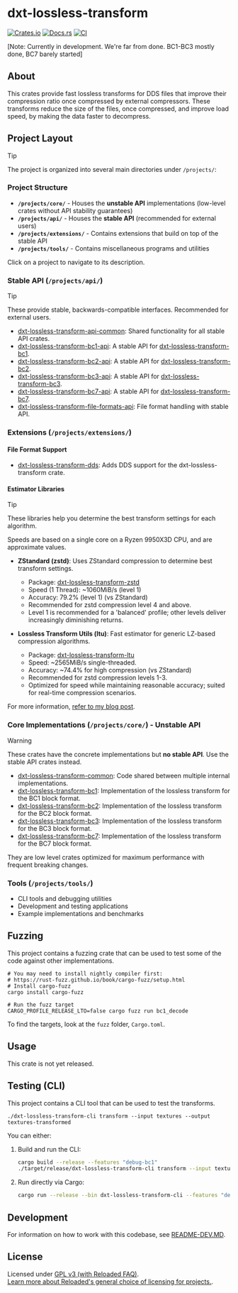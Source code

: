 # dxt-lossless-transform

[![Crates.io](https://img.shields.io/crates/v/dxt-lossless-transform.svg)](https://crates.io/crates/dxt-lossless-transform)
[![Docs.rs](https://docs.rs/dxt-lossless-transform/badge.svg)](https://docs.rs/dxt-lossless-transform)
[![CI](https://github.com/Sewer56/dxt-lossless-transform/actions/workflows/rust.yml/badge.svg)](https://github.com/Sewer56/dxt-lossless-transform/actions)

[Note: Currently in development. We're far from done. BC1-BC3 mostly done, BC7 barely started]

## About

This crates provide fast lossless transforms for DDS files that improve their compression ratio
once compressed by external compressors. These transforms reduce the size of the files, once
compressed, and improve load speed, by making the data faster to decompress.

## Project Layout

> [!TIP]
> The project is organized into several main directories under `/projects/`:

### Project Structure

- **`/projects/core/`** - Houses the **unstable API** implementations (low-level crates without API stability guarantees)
- **`/projects/api/`** - Houses the **stable API** (recommended for external users)
- **`/projects/extensions/`** - Contains extensions that build on top of the stable API
- **`/projects/tools/`** - Contains miscellaneous programs and utilities

Click on a project to navigate to its description.

### Stable API (`/projects/api/`)

> [!TIP]
> These provide stable, backwards-compatible interfaces. Recommended for external users.

- [dxt-lossless-transform-api-common]: Shared functionality for all stable API crates.
- [dxt-lossless-transform-bc1-api]: A stable API for [dxt-lossless-transform-bc1].
- [dxt-lossless-transform-bc2-api]: A stable API for [dxt-lossless-transform-bc2].
- [dxt-lossless-transform-bc3-api]: A stable API for [dxt-lossless-transform-bc3].
- [dxt-lossless-transform-bc7-api]: A stable API for [dxt-lossless-transform-bc7].
- [dxt-lossless-transform-file-formats-api]: File format handling with stable API.

### Extensions (`/projects/extensions/`)

#### File Format Support

- [dxt-lossless-transform-dds]: Adds DDS support for the dxt-lossless-transform crate.

#### Estimator Libraries

> [!TIP]
> 
> These libraries help you determine the best transform settings for each algorithm.

Speeds are based on a single core on a Ryzen 9950X3D CPU, and are approximate values.

- **ZStandard (zstd)**: Uses ZStandard compression to determine best transform settings.
  - Package: [dxt-lossless-transform-zstd]
  - Speed (1 Thread): ~1060MiB/s (level 1)
  - Accuracy: 79.2% (level 1) (vs ZStandard)
  - Recommended for zstd compression level 4 and above.
  - Level 1 is recommended for a 'balanced' profile; other levels deliver increasingly diminishing returns.

- **Lossless Transform Utils (ltu)**: Fast estimator for generic LZ-based compression algorithms. 
  - Package: [dxt-lossless-transform-ltu]
  - Speed: ~2565MiB/s single-threaded.
  - Accuracy: ~74.4% for high compression (vs ZStandard)
  - Recommended for zstd compression levels 1-3.
  - Optimized for speed while maintaining reasonable accuracy; suited for real-time compression scenarios.

For more information, [refer to my blog post](https://sewer56.dev/blog/2025/03/11/a-program-for-helping-create-lossless-transforms.html#estimator-accuracy-high-compression-level).

### Core Implementations (`/projects/core/`) - Unstable API

> [!WARNING]
> These crates have the concrete implementations but **no stable API**. Use the stable API crates instead.

- [dxt-lossless-transform-common]: Code shared between multiple internal implementations.
- [dxt-lossless-transform-bc1]: Implementation of the lossless transform for the BC1 block format.
- [dxt-lossless-transform-bc2]: Implementation of the lossless transform for the BC2 block format.
- [dxt-lossless-transform-bc3]: Implementation of the lossless transform for the BC3 block format.
- [dxt-lossless-transform-bc7]: Implementation of the lossless transform for the BC7 block format.

They are low level crates optimized for maximum performance with frequent breaking changes.

### Tools (`/projects/tools/`)

- CLI tools and debugging utilities
- Development and testing applications
- Example implementations and benchmarks

## Fuzzing

This project contains a fuzzing crate that can be used to test some of the code against other
implementations.

```text
# You may need to install nightly compiler first:
# https://rust-fuzz.github.io/book/cargo-fuzz/setup.html
# Install cargo-fuzz
cargo install cargo-fuzz

# Run the fuzz target
CARGO_PROFILE_RELEASE_LTO=false cargo fuzz run bc1_decode
```

To find the targets, look at the `fuzz` folder, `Cargo.toml`.

## Usage

This crate is not yet released.

## Testing (CLI)

This project contains a CLI tool that can be used to test the transforms.

```text
./dxt-lossless-transform-cli transform --input textures --output textures-transformed
```

You can either:

1. Build and run the CLI:
   ```bash
   cargo build --release --features "debug-bc1"
   ./target/release/dxt-lossless-transform-cli transform --input textures --output textures-transformed
   ```

2. Run directly via Cargo:
   ```bash
   cargo run --release --bin dxt-lossless-transform-cli --features "debug-bc1" transform --input textures --output textures-transformed
   ```

## Development

For information on how to work with this codebase, see [README-DEV.MD](README-DEV.MD).

## License

Licensed under [GPL v3 (with Reloaded FAQ)](./LICENSE).  
[Learn more about Reloaded's general choice of licensing for projects.][reloaded-license].  

[codecov]: https://about.codecov.io/
[crates-io-key]: https://crates.io/settings/tokens
[nuget-key]: https://www.nuget.org/account/apikeys
[docs]: https://dxt-lossless-transform.github.io/dxt-lossless-transform
[reloaded-license]: https://reloaded-project.github.io/Reloaded.MkDocsMaterial.Themes.R2/Pages/license.html
[dxt-lossless-transform-common]: projects/dxt-lossless-transform-common/README.MD
[dxt-lossless-transform-bc1]: projects/dxt-lossless-transform-bc1/README.MD
[dxt-lossless-transform-bc2]: projects/dxt-lossless-transform-bc2/README.MD
[dxt-lossless-transform-bc3]: projects/dxt-lossless-transform-bc3/README.MD
[dxt-lossless-transform-bc7]: projects/dxt-lossless-transform-bc7/README.MD
[dxt-lossless-transform-api-common]: projects/dxt-lossless-transform-api-common/README.MD
[dxt-lossless-transform-bc1-api]: projects/dxt-lossless-transform-bc1-api/README.MD
[dxt-lossless-transform-bc2-api]: projects/dxt-lossless-transform-bc2-api/README.MD
[dxt-lossless-transform-bc3-api]: projects/dxt-lossless-transform-bc3-api/README.MD
[dxt-lossless-transform-bc7-api]: projects/dxt-lossless-transform-bc7-api/README.MD
[dxt-lossless-transform-dds]: projects/dxt-lossless-transform-dds/README.MD
[dxt-lossless-transform-file-formats-api]: projects/api/dxt-lossless-transform-file-formats-api/README.md
[dxt-lossless-transform-zstd]: projects/extensions/dxt-lossless-transform-zstd/README.MD
[dxt-lossless-transform-ltu]: projects/extensions/dxt-lossless-transform-ltu/README.MD